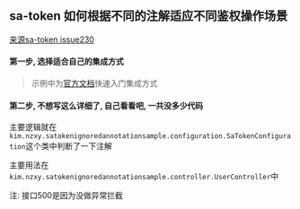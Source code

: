 ## sa-token 如何根据不同的注解适应不同鉴权操作场景

[来源sa-token issue230](https://github.com/dromara/Sa-Token/issues/230)

#### 第一步, 选择适合自己的集成方式
> 示例中为[官方文档](https://sa-token.dev33.cn/doc/index.html#/start/example)快速入门集成方式

#### 第二步, 不想写这么详细了, 自己看看吧, 一共没多少代码

主要逻辑就在`kim.nzxy.satokenignoredannotationsample.configuration.SaTokenConfiguration`这个类中判断了一下注解

主要用法在`kim.nzxy.satokenignoredannotationsample.controller.UserController`中

注: 接口500是因为没做异常拦截